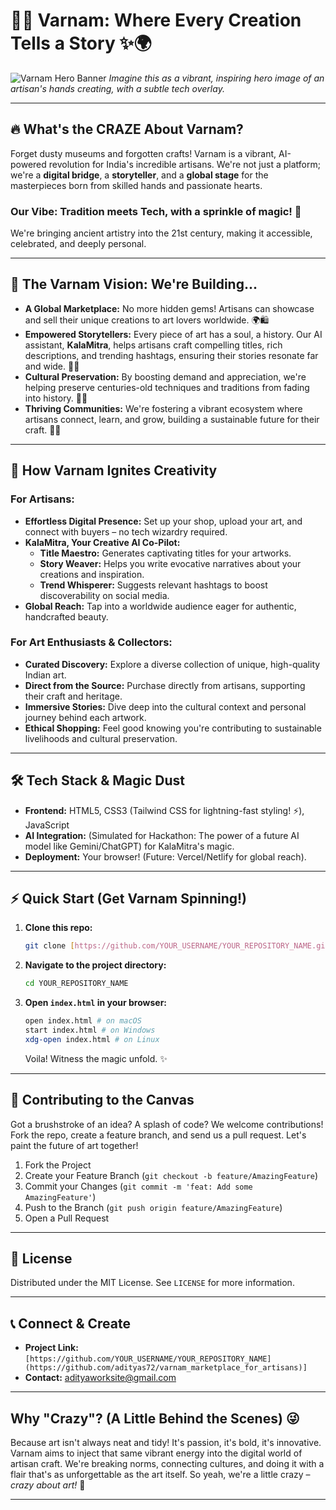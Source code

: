 # 🎨✨ Varnam: Where Every Creation Tells a Story ✨🌍

![Varnam Hero Banner](./) 
*Imagine this as a vibrant, inspiring hero image of an artisan's hands creating, with a subtle tech overlay.*

---

## 🔥 What's the CRAZE About Varnam?

Forget dusty museums and forgotten crafts! Varnam is a vibrant, AI-powered revolution for India's incredible artisans. We're not just a platform; we're a **digital bridge**, a **storyteller**, and a **global stage** for the masterpieces born from skilled hands and passionate hearts.

### **Our Vibe:** Tradition meets Tech, with a sprinkle of magic! 💖

We're bringing ancient artistry into the 21st century, making it accessible, celebrated, and deeply personal.

---

## 🌟 The Varnam Vision: We're Building...

* **A Global Marketplace:** No more hidden gems! Artisans can showcase and sell their unique creations to art lovers worldwide. 🌍🛍️
* **Empowered Storytellers:** Every piece of art has a soul, a history. Our AI assistant, **KalaMitra**, helps artisans craft compelling titles, rich descriptions, and trending hashtags, ensuring their stories resonate far and wide. 📖🤖
* **Cultural Preservation:** By boosting demand and appreciation, we're helping preserve centuries-old techniques and traditions from fading into history. 🙏✨
* **Thriving Communities:** We're fostering a vibrant ecosystem where artisans connect, learn, and grow, building a sustainable future for their craft. 🤝🌱

---

## 🚀 How Varnam Ignites Creativity

### **For Artisans:**

* **Effortless Digital Presence:** Set up your shop, upload your art, and connect with buyers – no tech wizardry required.
* **KalaMitra, Your Creative AI Co-Pilot:**
    * **Title Maestro:** Generates captivating titles for your artworks.
    * **Story Weaver:** Helps you write evocative narratives about your creations and inspiration.
    * **Trend Whisperer:** Suggests relevant hashtags to boost discoverability on social media.
* **Global Reach:** Tap into a worldwide audience eager for authentic, handcrafted beauty.

### **For Art Enthusiasts & Collectors:**

* **Curated Discovery:** Explore a diverse collection of unique, high-quality Indian art.
* **Direct from the Source:** Purchase directly from artisans, supporting their craft and heritage.
* **Immersive Stories:** Dive deep into the cultural context and personal journey behind each artwork.
* **Ethical Shopping:** Feel good knowing you're contributing to sustainable livelihoods and cultural preservation.

---

## 🛠️ Tech Stack & Magic Dust

* **Frontend:** HTML5, CSS3 (Tailwind CSS for lightning-fast styling! ⚡), JavaScript
* **AI Integration:** (Simulated for Hackathon: The power of a future AI model like Gemini/ChatGPT) for KalaMitra's magic.
* **Deployment:** Your browser! (Future: Vercel/Netlify for global reach).

---

## ⚡ Quick Start (Get Varnam Spinning!)

1.  **Clone this repo:**
    ```bash
    git clone [https://github.com/YOUR_USERNAME/YOUR_REPOSITORY_NAME.git](https://github.com/YOUR_USERNAME/YOUR_REPOSITORY_NAME.git)
    ```
2.  **Navigate to the project directory:**
    ```bash
    cd YOUR_REPOSITORY_NAME
    ```
3.  **Open `index.html` in your browser:**
    ```bash
    open index.html # on macOS
    start index.html # on Windows
    xdg-open index.html # on Linux
    ```
    Voila! Witness the magic unfold. ✨

---

## 🤝 Contributing to the Canvas

Got a brushstroke of an idea? A splash of code? We welcome contributions!
Fork the repo, create a feature branch, and send us a pull request. Let's paint the future of art together!

1.  Fork the Project
2.  Create your Feature Branch (`git checkout -b feature/AmazingFeature`)
3.  Commit your Changes (`git commit -m 'feat: Add some AmazingFeature'`)
4.  Push to the Branch (`git push origin feature/AmazingFeature`)
5.  Open a Pull Request

---

## 📄 License

Distributed under the MIT License. See `LICENSE` for more information.

---

## 📞 Connect & Create

* **Project Link:** `[https://github.com/YOUR_USERNAME/YOUR_REPOSITORY_NAME](https://github.com/adityas72/varnam_marketplace_for_artisans)]`
* **Contact:** adityaworksite@gmail.com

---

## Why "Crazy"? (A Little Behind the Scenes) 😜

Because art isn't always neat and tidy! It's passion, it's bold, it's innovative. Varnam aims to inject that same vibrant energy into the digital world of artisan craft. We're breaking norms, connecting cultures, and doing it with a flair that's as unforgettable as the art itself. So yeah, we're a little crazy – *crazy about art!* 💖

---
